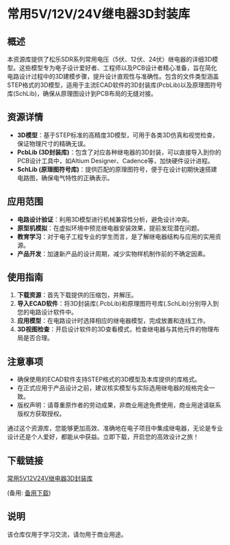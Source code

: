 # 常用5V/12V/24V继电器3D封装库

## 概述

本资源库提供了松乐SDR系列常用电压（5伏、12伏、24伏）继电器的详细3D模型。这些模型专为电子设计爱好者、工程师以及PCB设计者精心准备，旨在简化电路设计过程中的3D建模步骤，提升设计直观性与准确性。包含的文件类型涵盖STEP格式的3D模型，适用于主流ECAD软件的3D封装库(PcbLib)以及原理图符号库(SchLib)，确保从原理图设计到PCB布局的无缝对接。

## 资源详情

- **3D模型**：基于STEP标准的高精度3D模型，可用于各类3D仿真和视觉检查，保证物理尺寸的精确无误。
- **PcbLib (3D封装库)**：包含了对应各种继电器的3D封装，可以直接导入到你的PCB设计工具中，如Altium Designer、Cadence等，加快硬件设计进程。
- **SchLib (原理图符号库)**：提供匹配的原理图符号，便于在设计初期快速搭建电路图，确保电气特性的正确表示。

## 应用范围

- **电路设计验证**：利用3D模型进行机械兼容性分析，避免设计冲突。
- **原型机模拟**：在虚拟环境中预览继电器安装效果，提前发现潜在问题。
- **教育学习**：对于电子工程专业的学生而言，是了解继电器结构与应用的实用资源。
- **产品开发**：加速新产品的设计周期，减少实物样机制作前的不确定因素。

## 使用指南

1. **下载资源**：首先下载提供的压缩包，并解压。
2. **导入ECAD软件**：将3D封装库(.PcbLib)和原理图符号库(.SchLib)分别导入到您的电路设计软件中。
3. **应用模型**：在电路设计时选择相应的继电器模型，完成放置和连线工作。
4. **3D视图检查**：开启设计软件的3D查看模式，检查继电器与其他元件的物理布局是否合理。

## 注意事项

- 确保使用的ECAD软件支持STEP格式的3D模型及本库提供的库格式。
- 在正式应用于产品设计之前，建议核实模型与实际选用继电器的规格完全一致。
- 版权声明：请尊重原作者的劳动成果，非商业用途免费使用，商业用途请联系版权方获取授权。

通过这个资源库，您能够更加高效、准确地在电子项目中集成继电器，无论是专业设计还是个人爱好，都能从中获益。立即下载，开启您的高效设计之旅！

## 下载链接
[常用5V12V24V继电器3D封装库](https://pan.quark.cn/s/0e183ffcf1ad) 

(备用: [备用下载](https://pan.baidu.com/s/1rg4xxwyl98xE-I43GcYClA?pwd=1234))

## 说明

该仓库仅用于学习交流，请勿用于商业用途。
